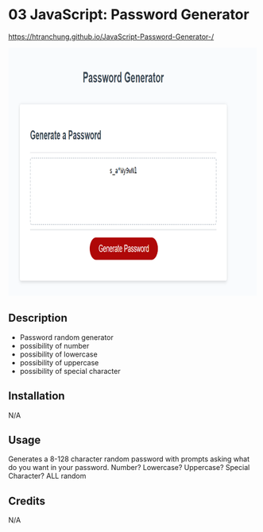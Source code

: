 # 03 JavaScript: Password Generator

https://htranchung.github.io/JavaScript-Password-Generator-/

<img src="./assets/images/passGenPicture.png" width="500" height="500">

## Description

- Password random generator
- possibility of number
- possibility of lowercase
- possibility of uppercase
- possibility of special character

## Installation

N/A

## Usage

Generates a 8-128 character random password with prompts asking what do you want in your password. Number? Lowercase? Uppercase? Special Character?
ALL random
## Credits

N/A

